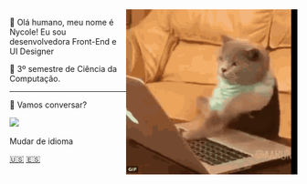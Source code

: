 
<img align="right" width="300" src="./images/catcoding.gif" />

<p> 🤚 Olá humano, meu nome é Nycole! Eu sou desenvolvedora Front-End e UI Designer</p>
<p>📜 3º semestre de Ciência da Computação.</p>

---
<p> 🎤 Vamos conversar? </p>
<a href="https://www.linkedin.com/in/nycole-xavier-641271202/" alt="Linkedin" target="_blank">
<img src="https://img.shields.io/badge/-Linkedin-1C1C1C?style=for-the-badge&logo=Linkedin&logoColor=00FFFF&link=https://www.linkedin.com/in/iuricode"/>
</a>

<p> Mudar de idioma </p>
<a href="https://github.com/nycolexavier/nycolexavier/blob/main/ReadmeEng.md" target="_blank">🇺🇸</a>
<a href="https://github.com/nycolexavier/nycolexavier/blob/main/ReadmeEs.md" target="_blank">🇪🇸</a>